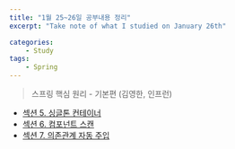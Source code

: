 ```yaml
---
title: "1월 25~26일 공부내용 정리"
excerpt: "Take note of what I studied on January 26th"

categories:    
    - Study
tags:
    - Spring
---
```

>스프링 핵심 원리 - 기본편 (김영한, 인프런)
 * [섹션 5. 싱글톤 컨테이너](https://funny-gourd-490.notion.site/cc6e9f0f1e6a479386d45a3154006dda)
 * [섹션 6. 컴포넌트 스캔](https://funny-gourd-490.notion.site/73ea06ad205e45329124c01199cdca5a)
 * [섹션 7. 의존관계 자동 주입](https://funny-gourd-490.notion.site/18214d0fbb174cfb8215facf13f1b67e)
 